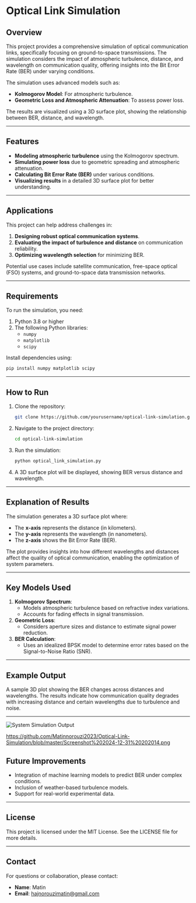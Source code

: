 # Optical Link Simulation

## Overview
This project provides a comprehensive simulation of optical communication links, specifically focusing on ground-to-space transmissions. The simulation considers the impact of atmospheric turbulence, distance, and wavelength on communication quality, offering insights into the Bit Error Rate (BER) under varying conditions.

The simulation uses advanced models such as:
- **Kolmogorov Model**: For atmospheric turbulence.
- **Geometric Loss and Atmospheric Attenuation**: To assess power loss.

The results are visualized using a 3D surface plot, showing the relationship between BER, distance, and wavelength.

---

## Features
- **Modeling atmospheric turbulence** using the Kolmogorov spectrum.
- **Simulating power loss** due to geometric spreading and atmospheric attenuation.
- **Calculating Bit Error Rate (BER)** under various conditions.
- **Visualizing results** in a detailed 3D surface plot for better understanding.

---

## Applications
This project can help address challenges in:
1. **Designing robust optical communication systems**.
2. **Evaluating the impact of turbulence and distance** on communication reliability.
3. **Optimizing wavelength selection** for minimizing BER.

Potential use cases include satellite communication, free-space optical (FSO) systems, and ground-to-space data transmission networks.

---

## Requirements
To run the simulation, you need:
1. Python 3.8 or higher
2. The following Python libraries:
   - `numpy`
   - `matplotlib`
   - `scipy`

Install dependencies using:
```bash
pip install numpy matplotlib scipy
```

---

## How to Run
1. Clone the repository:
   ```bash
   git clone https://github.com/yourusername/optical-link-simulation.git
   ```
2. Navigate to the project directory:
   ```bash
   cd optical-link-simulation
   ```
3. Run the simulation:
   ```bash
   python optical_link_simulation.py
   ```
4. A 3D surface plot will be displayed, showing BER versus distance and wavelength.

---

## Explanation of Results
The simulation generates a 3D surface plot where:
- The **x-axis** represents the distance (in kilometers).
- The **y-axis** represents the wavelength (in nanometers).
- The **z-axis** shows the Bit Error Rate (BER).

The plot provides insights into how different wavelengths and distances affect the quality of optical communication, enabling the optimization of system parameters.

---

## Key Models Used
1. **Kolmogorov Spectrum**:
   - Models atmospheric turbulence based on refractive index variations.
   - Accounts for fading effects in signal transmission.
2. **Geometric Loss**:
   - Considers aperture sizes and distance to estimate signal power reduction.
3. **BER Calculation**:
   - Uses an idealized BPSK model to determine error rates based on the Signal-to-Noise Ratio (SNR).

---

## Example Output
A sample 3D plot showing the BER changes across distances and wavelengths. The results indicate how communication quality degrades with increasing distance and certain wavelengths due to turbulence and noise.

---

![System Simulation Output](images/Screenshot%202024-12-31%20202014.png)

https://github.com/Matinnorouzi2023/Optical-Link-Simulation/blob/master/Screenshot%202024-12-31%20202014.png
## Future Improvements
- Integration of machine learning models to predict BER under complex conditions.
- Inclusion of weather-based turbulence models.
- Support for real-world experimental data.

---

## License
This project is licensed under the MIT License. See the LICENSE file for more details.

---

## Contact
For questions or collaboration, please contact:
- **Name**: Matin
- **Email**: hajnorouzimatin@gmail.com

